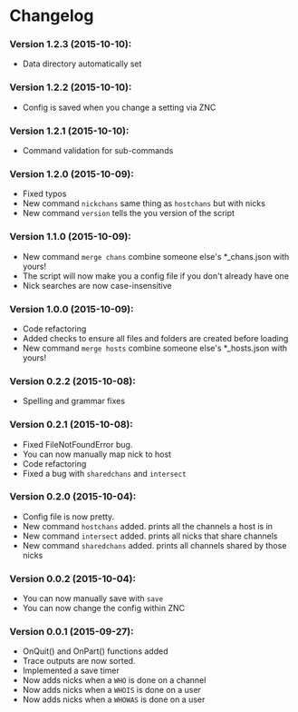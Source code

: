 # Changelog

### Version 1.2.3 (2015-10-10):
  * Data directory automatically set

### Version 1.2.2 (2015-10-10):
  * Config is saved when you change a setting via ZNC

### Version 1.2.1 (2015-10-10):
  * Command validation for sub-commands

### Version 1.2.0 (2015-10-09):
  * Fixed typos
  * New command `nickchans` same thing as `hostchans` but with nicks
  * New command `version` tells the you version of the script

### Version 1.1.0 (2015-10-09):
  * New command `merge chans` combine someone else's \*\_chans.json with yours!
  * The script will now make you a config file if you don't already have one
  * Nick searches are now case-insensitive

### Version 1.0.0 (2015-10-09):
  * Code refactoring
  * Added checks to ensure all files and folders are created before loading
  * New command `merge hosts` combine someone else's \*\_hosts.json with yours!

### Version 0.2.2 (2015-10-08):
  * Spelling and grammar fixes

### Version 0.2.1 (2015-10-08):
  * Fixed FileNotFoundError bug.
  * You can now manually map nick to host
  * Code refactoring
  * Fixed a bug with `sharedchans` and `intersect`

### Version 0.2.0  (2015-10-04):
  * Config file is now pretty.
  * New command `hostchans` added. prints all the channels a host is in
  * New command `intersect` added.  prints all nicks that share channels
  * New command `sharedchans` added.  prints all channels shared by those nicks

### Version 0.0.2 (2015-10-04):
  * You can now manually save with `save`
  * You can now change the config within ZNC

### Version 0.0.1 (2015-09-27):
  * OnQuit() and OnPart() functions added
  * Trace outputs are now sorted.
  * Implemented a save timer
  * Now adds nicks when a `WHO` is done on a channel
  * Now adds nicks when a `WHOIS` is done on a user
  * Now adds nicks when a `WHOWAS` is done on a user
